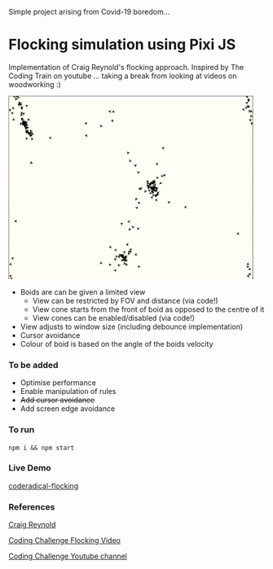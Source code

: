 Simple project arising from Covid-19 boredom...

# Flocking simulation using Pixi JS

Implementation of Craig Reynold's flocking approach. Inspired by The Coding Train on youtube ... taking a break from looking at videos on woodworking :)

![Screen Grab](/resources/screengrab.gif)

* Boids are can be given a limited view
  * View can be restricted by FOV and distance (via code!)
  * View cone starts from the front of boid as opposed to the centre of it
  * View cones can be enabled/disabled (via code!)
* View adjusts to window size (including debounce implementation)
* Cursor avoidance
* Colour of boid is based on the angle of the boids velocity

### To be added

* Optimise performance
* Enable manipulation of rules
* ~~Add cursor avoidance~~
* Add screen edge avoidance


### To run
```
npm i && npm start

```


### Live Demo
[coderadical-flocking](https://coderadical.com/flocking/)

### References
[Craig Reynold](https://www.red3d.com/cwr/boids/)

[Coding Challenge Flocking Video](https://thecodingtrain.com/CodingChallenges/124-flocking-boids.html)

[Coding Challenge Youtube channel](https://www.youtube.com/user/shiffman)
